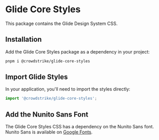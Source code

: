 # Glide Core Styles

This package contains the Glide Design System CSS.

## Installation

Add the Glide Core Styles package as a dependency in your project:

```bash
pnpm i @crowdstrike/glide-core-styles
```

## Import Glide Styles

In your application, you'll need to import the styles directly:

```js
import '@crowdstrike/glide-core-styles';
```

## Add the Nunito Sans Font

The Glide Core Styles CSS has a dependency on the Nunito Sans font. Nunito Sans is available on [Google Fonts](https://fonts.google.com/specimen/Nunito+Sans?query=nunito+sans).
